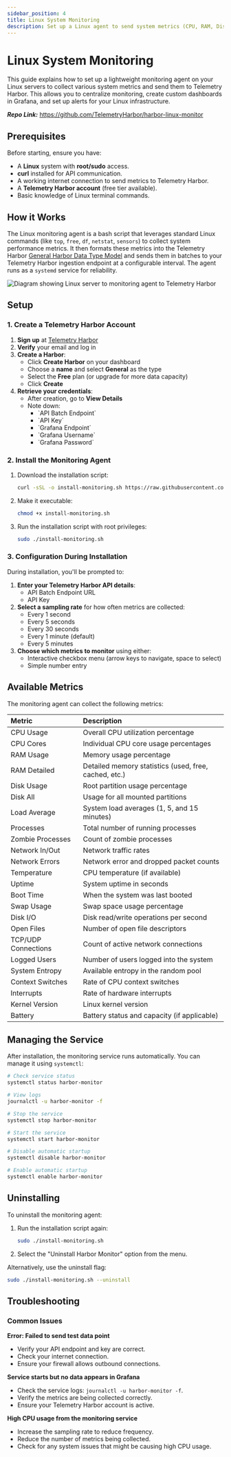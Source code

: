 ```yaml
---
sidebar_position: 4
title: Linux System Monitoring
description: Set up a Linux agent to send system metrics (CPU, RAM, Disk) to Telemetry Harbor.
---
```


# Linux System Monitoring

This guide explains how to set up a lightweight monitoring agent on your Linux servers to collect various system metrics and send them to Telemetry Harbor. This allows you to centralize monitoring, create custom dashboards in Grafana, and set up alerts for your Linux infrastructure.

**_Repo Link:_** https://github.com/TelemetryHarbor/harbor-linux-monitor


## Prerequisites

Before starting, ensure you have:

-   A **Linux** system with **root/sudo** access.
-   **curl** installed for API communication.
-   A working internet connection to send metrics to Telemetry Harbor.
-   A **Telemetry Harbor account** (free tier available).
-   Basic knowledge of Linux terminal commands.

## How it Works

The Linux monitoring agent is a bash script that leverages standard Linux commands (like `top`, `free`, `df`, `netstat`, `sensors`) to collect system performance metrics. It then formats these metrics into the Telemetry Harbor [General Harbor Data Type Model](../introduction/concepts.md#general-harbor-data-type-model) and sends them in batches to your Telemetry Harbor ingestion endpoint at a configurable interval. The agent runs as a `systemd` service for reliability.

<img src="/placeholder.svg?height=300&width=500" alt="Diagram showing Linux server to monitoring agent to Telemetry Harbor" />

## Setup

### 1. Create a Telemetry Harbor Account

1.  **Sign up** at [Telemetry Harbor](https://telemetryharbor.com/)
2.  **Verify** your email and log in
3.  **Create a Harbor**:
    -   Click **Create Harbor** on your dashboard
    -   Choose a **name** and select **General** as the type
    -   Select the **Free** plan (or upgrade for more data capacity)
    -   Click **Create**
4.  **Retrieve your credentials**:
    -   After creation, go to **View Details**
    -   Note down:
        -   \`API Batch Endpoint\`
        -   \`API Key\`
        -   \`Grafana Endpoint\`
        -   \`Grafana Username\`
        -   \`Grafana Password\`

### 2. Install the Monitoring Agent

1.  Download the installation script:
    ```bash
    curl -sSL -o install-monitoring.sh https://raw.githubusercontent.com/TelemetryHarbor/harbor-linux-monitor/refs/heads/main/install.sh
    ```
2.  Make it executable:
    ```bash
    chmod +x install-monitoring.sh
    ```
3.  Run the installation script with root privileges:
    ```bash
    sudo ./install-monitoring.sh
    ```

### 3. Configuration During Installation

During installation, you'll be prompted to:

1.  **Enter your Telemetry Harbor API details**:
    -   API Batch Endpoint URL
    -   API Key
2.  **Select a sampling rate** for how often metrics are collected:
    -   Every 1 second
    -   Every 5 seconds
    -   Every 30 seconds
    -   Every 1 minute (default)
    -   Every 5 minutes
3.  **Choose which metrics to monitor** using either:
    -   Interactive checkbox menu (arrow keys to navigate, space to select)
    -   Simple number entry

## Available Metrics

The monitoring agent can collect the following metrics:

| Metric              | Description                                   |
| :------------------ | :-------------------------------------------- |
| CPU Usage           | Overall CPU utilization percentage            |
| CPU Cores           | Individual CPU core usage percentages         |
| RAM Usage           | Memory usage percentage                       |
| RAM Detailed        | Detailed memory statistics (used, free, cached, etc.) |
| Disk Usage          | Root partition usage percentage               |
| Disk All            | Usage for all mounted partitions              |
| Load Average        | System load averages (1, 5, and 15 minutes)   |
| Processes           | Total number of running processes             |
| Zombie Processes    | Count of zombie processes                     |
| Network In/Out      | Network traffic rates                         |
| Network Errors      | Network error and dropped packet counts       |
| Temperature         | CPU temperature (if available)                |
| Uptime              | System uptime in seconds                      |
| Boot Time           | When the system was last booted               |
| Swap Usage          | Swap space usage percentage                   |
| Disk I/O            | Disk read/write operations per second         |
| Open Files          | Number of open file descriptors               |
| TCP/UDP Connections | Count of active network connections           |
| Logged Users        | Number of users logged into the system        |
| System Entropy      | Available entropy in the random pool          |
| Context Switches    | Rate of CPU context switches                  |
| Interrupts          | Rate of hardware interrupts                   |
| Kernel Version      | Linux kernel version                          |
| Battery             | Battery status and capacity (if applicable)   |

## Managing the Service

After installation, the monitoring service runs automatically. You can manage it using `systemctl`:

```bash
# Check service status
systemctl status harbor-monitor

# View logs
journalctl -u harbor-monitor -f

# Stop the service
systemctl stop harbor-monitor

# Start the service
systemctl start harbor-monitor

# Disable automatic startup
systemctl disable harbor-monitor

# Enable automatic startup
systemctl enable harbor-monitor
```

## Uninstalling

To uninstall the monitoring agent:

1.  Run the installation script again:
    ```bash
    sudo ./install-monitoring.sh
    ```
2.  Select the "Uninstall Harbor Monitor" option from the menu.

Alternatively, use the uninstall flag:

```bash
sudo ./install-monitoring.sh --uninstall
```

## Troubleshooting

### Common Issues

**Error: Failed to send test data point**

-   Verify your API endpoint and key are correct.
-   Check your internet connection.
-   Ensure your firewall allows outbound connections.

**Service starts but no data appears in Grafana**

-   Check the service logs: `journalctl -u harbor-monitor -f`.
-   Verify the metrics are being collected correctly.
-   Ensure your Telemetry Harbor account is active.

**High CPU usage from the monitoring service**

-   Increase the sampling rate to reduce frequency.
-   Reduce the number of metrics being collected.
-   Check for any system issues that might be causing high CPU usage.
